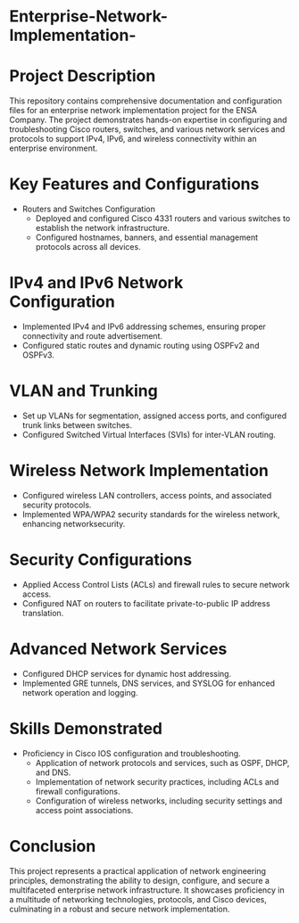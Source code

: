 # Enterprise-Network-Implementation-

# Project Description

This repository contains comprehensive documentation and configuration files for an enterprise network implementation project for the ENSA Company. The project demonstrates hands-on expertise in configuring and troubleshooting Cisco routers, switches, and various network services and protocols to support IPv4, IPv6, and wireless connectivity within an enterprise environment.

# Key Features and Configurations

* Routers and Switches Configuration
  * Deployed and configured Cisco 4331 routers and various switches to establish the network infrastructure.
  * Configured hostnames, banners, and essential management protocols across all devices.

# IPv4 and IPv6 Network Configuration

* Implemented IPv4 and IPv6 addressing schemes, ensuring proper connectivity and route advertisement.
* Configured static routes and dynamic routing using OSPFv2 and OSPFv3.

# VLAN and Trunking

* Set up VLANs for segmentation, assigned access ports, and configured trunk links between switches.
* Configured Switched Virtual Interfaces (SVIs) for inter-VLAN routing.

# Wireless Network Implementation

* Configured wireless LAN controllers, access points, and associated security protocols.
* Implemented WPA/WPA2 security standards for the wireless network, enhancing networksecurity.

# Security Configurations

* Applied Access Control Lists (ACLs) and firewall rules to secure network access.
* Configured NAT on routers to facilitate private-to-public IP address translation.

# Advanced Network Services

* Configured DHCP services for dynamic host addressing.
* Implemented GRE tunnels, DNS services, and SYSLOG for enhanced network operation and logging.

# Skills Demonstrated

* Proficiency in Cisco IOS configuration and troubleshooting.
  * Application of network protocols and services, such as OSPF, DHCP, and DNS.
  * Implementation of network security practices, including ACLs and firewall configurations.
  * Configuration of wireless networks, including security settings and access point associations.

# Conclusion

This project represents a practical application of network engineering principles, demonstrating the ability to design, configure, and secure a multifaceted enterprise network infrastructure. It showcases proficiency in a multitude of networking technologies, protocols, and Cisco devices, culminating in a robust and secure network implementation.  
